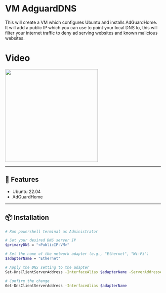 # VM AdguardDNS

This will create a VM which configures Ubuntu and installs AdGuardHome.
It will add a public IP which you can use to point your local DNS to,
this will filter your internet traffic to deny ad serving websites and known malicious websites.

# Video
<a href="https://cdn.adguard.com/public/Adguard/Blog/AGHome/dashboard.mp4" target="_blank">
  <img src="https://cdn.adguard.com/public/Adguard/Blog/AGHome/dashboard.jpg" width="300"/>
</a>

---

## 🚀 Features

- Ubuntu 22.04
- AdGuardHome

---

## 📦 Installation

```bash
# Run powershell terminal as Administrator

# Set your desired DNS server IP
$primaryDNS = "<PublicIP-VM>"

# Set the name of the network adapter (e.g., "Ethernet", "Wi-Fi")
$adapterName = "Ethernet"

# Apply the DNS setting to the adapter
Set-DnsClientServerAddress -InterfaceAlias $adapterName -ServerAddresses $primaryDNS

# Confirm the change
Get-DnsClientServerAddress -InterfaceAlias $adapterName

